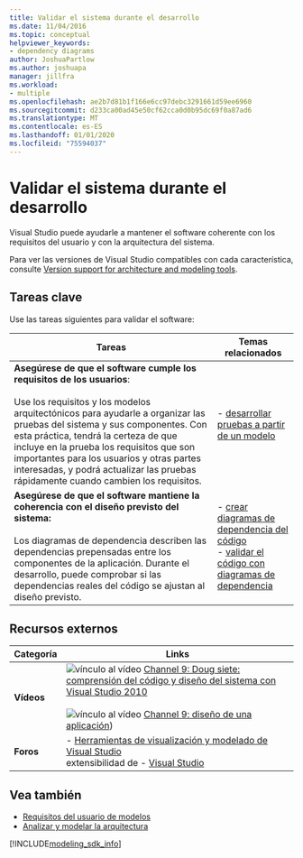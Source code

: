 ```yaml
---
title: Validar el sistema durante el desarrollo
ms.date: 11/04/2016
ms.topic: conceptual
helpviewer_keywords:
- dependency diagrams
author: JoshuaPartlow
ms.author: joshuapa
manager: jillfra
ms.workload:
- multiple
ms.openlocfilehash: ae2b7d81b1f166e6cc97debc3291661d59ee6960
ms.sourcegitcommit: d233ca00ad45e50cf62cca0d0b95dc69f0a87ad6
ms.translationtype: MT
ms.contentlocale: es-ES
ms.lasthandoff: 01/01/2020
ms.locfileid: "75594037"
---
```

# <a name="validate-your-system-during-development"></a>Validar el sistema durante el desarrollo

Visual Studio puede ayudarle a mantener el software coherente con los requisitos del usuario y con la arquitectura del sistema.

Para ver las versiones de Visual Studio compatibles con cada característica, consulte [Version support for architecture and modeling tools](../modeling/what-s-new-for-design-in-visual-studio.md#VersionSupport).

## <a name="key-tasks"></a>Tareas clave

Use las tareas siguientes para validar el software:

|**Tareas**|**Temas relacionados**|
|-|-|
|**Asegúrese de que el software cumple los requisitos de los usuarios**:<br /><br />Use los requisitos y los modelos arquitectónicos para ayudarle a organizar las pruebas del sistema y sus componentes. Con esta práctica, tendrá la certeza de que incluye en la prueba los requisitos que son importantes para los usuarios y otras partes interesadas, y podrá actualizar las pruebas rápidamente cuando cambien los requisitos.|- [desarrollar pruebas a partir de un modelo](../modeling/develop-tests-from-a-model.md)|
|**Asegúrese de que el software mantiene la coherencia con el diseño previsto del sistema:**<br /><br />Los diagramas de dependencia describen las dependencias prepensadas entre los componentes de la aplicación. Durante el desarrollo, puede comprobar si las dependencias reales del código se ajustan al diseño previsto.|- [crear diagramas de dependencia del código](../modeling/create-layer-diagrams-from-your-code.md)<br />- [validar el código con diagramas de dependencia](../modeling/validate-code-with-layer-diagrams.md)|

## <a name="external-resources"></a>Recursos externos

|**Categoría**|**Links**|
|-|-|
|**Vídeos**|![vínculo al vídeo](../data-tools/media/playvideo.gif) [Channel 9: Doug siete: comprensión del código y diseño del sistema con Visual Studio 2010](https://channel9.msdn.com/shows/VS2010Launch/Doug-Seven-Code-Understanding-and-Systems-Design-with-Visual-Studio-2010)<br /><br /> ![vínculo al vídeo](../data-tools/media/playvideo.gif) [Channel 9: diseño de una aplicación](https://channel9.msdn.com/blogs/clinted/uml-with-vs-2010-part-5-architecting-an-application))|
|**Foros**|- [Herramientas de visualización y modelado de Visual Studio](https://social.msdn.microsoft.com/Forums/en-US/home?forum=vsarch)<br />extensibilidad de - [Visual Studio](https://social.msdn.microsoft.com/Forums/vstudio/home?forum=vsx)|

## <a name="see-also"></a>Vea también

- [Requisitos del usuario de modelos](../modeling/model-user-requirements.md)
- [Analizar y modelar la arquitectura](../modeling/analyze-and-model-your-architecture.md)

[!INCLUDE[modeling_sdk_info](includes/modeling_sdk_info.md)]
